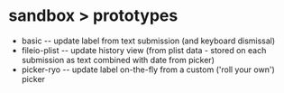 sandbox > prototypes
======
- basic              -- update label from text submission (and keyboard dismissal)
- fileio-plist       -- update history view (from plist data - stored on each submission as text combined with date from picker)
- picker-ryo         -- update label on-the-fly from a custom ('roll your own') picker

